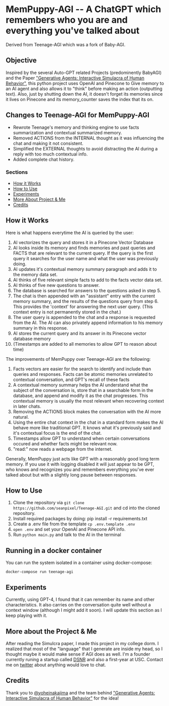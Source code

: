 # MemPuppy-AGI -- A ChatGPT which remembers who you are and everything you've talked about

Derived from Teenage-AGI which was a fork of Baby-AGI.

## Objective
Inspired by the several Auto-GPT related Projects (predominently BabyAGI) and the Paper ["Generative Agents: Interactive Simulacra of Human Behavior"](https://arxiv.org/abs/2304.03442), this python project uses OpenAI and Pinecone to Give memory to an AI agent and also allows it to "think" before making an action (outputting text). Also, just by shutting down the AI, it doesn't forget its memories since it lives on Pinecone and its memory_counter saves the index that its on.

## Changes to Teenage-AGI for MemPuppy-AGI
- Rewrote Teenage's memory and thinking engine to use facts summarization and contextual summarized memory.
- Removed ACTIONS from the INTERNAL thought as it was influencing the chat and making it not consistent.
- Simplified the EXTERNAL thoughts to avoid distracting the AI during a reply with too much contextual info.
- Added complete chat history.

### Sections
- [How it Works](https://github.com/seanpixel/Teenage-AGI/blob/main/README.md#how-it-works)
- [How to Use](https://github.com/seanpixel/Teenage-AGI/blob/main/README.md#how-to-use)
- [Experiments](https://github.com/seanpixel/Teenage-AGI/blob/main/README.md#experiments)
- [More About Project & Me](https://github.com/seanpixel/Teenage-AGI/blob/main/README.md#how-to-use)
- [Credits](https://github.com/seanpixel/Teenage-AGI/blob/main/README.md#credits)

## How it Works
Here is what happens everytime the AI is queried by the user:
1. AI vectorizes the query and stores it in a Pinecone Vector Database
2. AI looks inside its memory and finds memories and past queries and FACTS that are relevant to the current query. If the query is the first query it searches for the user name and what the user was previously doing.
3. AI updates it's contextual memory summary paragraph and adds it to the memory data set.
4. AI thinks of five relevant simple facts to add to the facts vector data set.
5. AI thinks of five new questions to answer.
6. The database is searched for answers to the questions asked in step 5.
7. The chat is then appended with an "assistant" entry with the current memory summary, and the results of the questions query from step 6. This provides the 'context' for answering the next user query. (This context entry is not permanently stored in the chat.)
5. The user query is appended to the chat and a response is requested from the AI. The AI can also privately append information to his memory summary in this response.
6. AI stores the current query and its answer in its Pinecone vector database memory
7. (Timestamps are added to all memories to allow GPT to reason about time)

The improvements of MemPuppy over Teenage-AGI are the following:
1. Facts vectors are easier for the search to identify and include than queries and responses. Facts can be atomic memories unrelated to contextual conversation, and GPT's recall of these facts
2. A contextual memory summary helps the AI understand what the subject of the conversation is, store that in a searchable form in the database, and append and modify it as the chat progresses. This contextual memory is usually the most relevant when recovering context in later chats.
3. Removing the ACTIONS block makes the conversation with the AI more natural.
4. Using the entire chat context in the chat in a standard form makes the AI behave more like traditional GPT. It knows what it's previously said and it's contextual focus is the end of the chat.
5. Timestamps allow GPT to understand when certain conversations occured and whether facts might be relevant now.
6. "read:" now reads a webpage from the internet.

Generally, MemPuppy just acts like GPT with a reasonably good long term memory. If you use it with logging disabled it will just appear to be GPT, who knows and recognizes you and remembers everything you've ever talked about but with a slightly long pause between responses.

## How to Use
1. Clone the repository via `git clone https://github.com/seanpixel/Teenage-AGI.git` and cd into the cloned repository.
2. Install required packages by doing: pip install -r requirements.txt
3. Create a .env file from the template `cp .env.template .env`
4. `open .env` and set your OpenAI and Pinecone API info.
5. Run `python main.py` and talk to the AI in the terminal

## Running in a docker container
You can run the system isolated in a container using docker-compose:
```
docker-compose run teenage-agi
```

## Experiments
Currently, using GPT-4, I found that it can remember its name and other characteristics. It also carries on the conversation quite well without a context window (although I might add it soon). I will update this section as I keep playing with it.

## More about the Project & Me
After reading the Simulcra paper, I made this project in my college dorm. I realized that most of the "language" that I generate are inside my head, so I thought maybe it would make sense if AGI does as well. I'm a founder currently runing a startup called [DSNR]([url](https://www.dsnr.ai/)) and also a first-year at USC. Contact me on [twitter](https://twitter.com/sean_pixel) about anything would love to chat.

## Credits
Thank you to [@yoheinakajima](https://twitter.com/yoheinakajima) and the team behind ["Generative Agents: Interactive Simulacra of Human Behavior"](https://arxiv.org/abs/2304.03442) for the idea!
